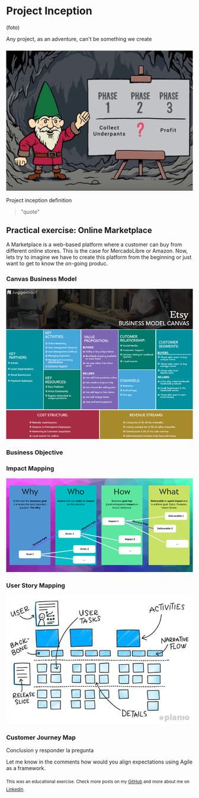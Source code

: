 # Project Inception
(foto)

Any project, as an adventure, can't be something we create 

###
<img src="https://github.com/robspuerta/Project5_Project_Inception/blob/main/Southpark.jpg"/> 

Project inception definition

> "quote"

## Practical exercise: Online Marketplace

A Marketplace is a web-based platform where a customer can buy from different online stores. This is the case for MercadoLibre or Amazon. Now, lets try to imagine we have to create this platform from the beginning or just want to get to know the on-going produc.

### Canvas Business Model
<img src="https://github.com/robspuerta/Project5_Project_Inception/blob/main/Business%20Model%20Canvas%20-%20Etsy.jpg"/>

### Business Objective


### Impact Mapping
<img src="https://github.com/robspuerta/Project5_Project_Inception/blob/main/Impact%20Mapping.png"/>

### User Story Mapping
<img src="https://github.com/robspuerta/Project5_Project_Inception/blob/main/User%20Story%20Mapping.jpg"/>

### Customer Journey Map


Conclusion y responder la pregunta

Let me know in the comments how would you align expectations using Agile as a framework.

<sub>This was an educational exercise. Check more posts on my [GitHub](https://github.com/robspuerta) and more about me on [Linkedin](https://www.linkedin.com/in/robin-puerta/).</sub>
